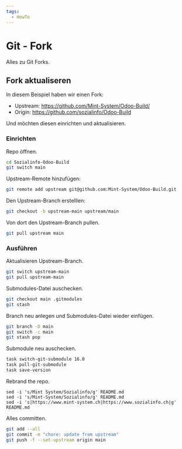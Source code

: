 ```yaml
---
tags:
  - HowTo
---
```


# Git - Fork

Alles zu Git Forks.

## Fork aktualiseren

In diesem Beispiel haben wir einen Fork:

* Upstream: https://github.com/Mint-System/Odoo-Build/
* Origin: https://github.com/sozialinfo/Odoo-Build

Und möchten diesen einrichten und aktualisieren.

### Einrichten

Repo öffnen.

```bash
cd Sozialinfo-Odoo-Build
git switch main
```

Upstream-Remote hinzufügen:

```bash
git remote add upstream git@github.com:Mint-System/Odoo-Build.git
```

Den Upstream-Branch erstelllen:

```bash
git checkout -b upstream-main upstream/main
```

Von dort den Upstream-Branch pullen.

```bash
git pull upstream main
```

### Ausführen

Aktualisieren Upstream-Branch.

```bash
git switch upstream-main
git pull upstream-main
```

Submodules-Datei auschecken.

```bash
git checkout main .gitmodules
git stash
```

Branch neu anlegen und Submodules-Datei wieder einfügen. 

```bash
git branch -D main
git switch -c main
git stash pop
```

Submodule neu auschecken.

```bash
task switch-git-submodule 16.0
task pull-git-submodule
task save-version
```

Rebrand the repo.

```
sed -i 's/Mint System/Sozialinfo/g' README.md
sed -i 's/Mint-System/Sozialinfo/g' README.md
sed -i 's|https://www.mint-system.ch|https://www.sozialinfo.ch|g' README.md
```

Alles committen.

```bash
git add --all
git commit -m "chore: update from upstream"
git push -f --set-upstream origin main
```

